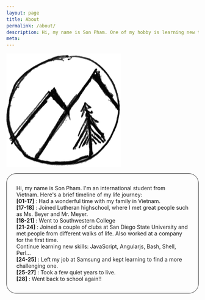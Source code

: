 ```yaml
---
layout: page
title: About
permalink: /about/
description: Hi, my name is Son Pham. One of my hobby is learning new things. I make this blog to share with you my long journey.
meta: 
---
```

<style>
img[src*="#centerImg"] {
  display:block;
	float:none;
	margin-left:auto;
	margin-right:auto;
}
.centerAboutMe {
  border: 1px solid;
  border-radius: 25px;
  display: flex;
  justify-content: center;
  padding: 3% 5%;
}
</style>

![Moutain Tree](https://raw.githubusercontent.com/lamegaton/lamegaton.github.io/gh-pages/_posts/notebook/assets/tree_n_mt.png#centerImg)


<div class="centerAboutMe" >

<p>
Hi, my name is Son Pham. I'm an international student from Vietnam. Here's a brief timeline of my life journey:<br>
<strong>[01-17]</strong> : Had a wonderful time with my family in Vietnam.<br>
<strong>[17-18]</strong> : Joined Lutheran highschool, where I met great people such as Ms. Beyer and Mr. Meyer.<br>
<strong>[18-21]</strong> : Went to Southwestern College<br>
<strong>[21-24]</strong> : Joined a couple of clubs at San Diego State University and met people from different walks of life. Also worked at a company for the first time.<br>
Continue learning new skills: JavaScript, Angularjs, Bash, Shell, Perl…<br>
<strong>[24-25]</strong> : Left my job at Samsung and kept learning to find a more challenging one.<br>
<strong>[25-27]</strong> : Took a few quiet years to live.<br>
<strong>[28]</strong> : Went back to school again!!<br>

</p>
</div>
